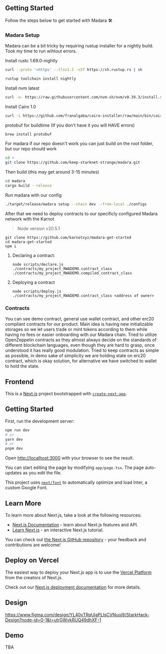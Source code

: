 ## Getting Started

Follow the steps below to get started with Madara :hammer_and_wrench:

### Madara Setup

Madara can be a bit tricky by requiring rustup installer for a nightly build.
Took my time to run wihtout errors.

Install rustc 1.69.0-nightly

```bash
curl --proto '=https' --tlsv1.2 -sSf https://sh.rustup.rs | sh
```

```bash
rustup toolchain install nightly
```

Install nvm latest

```bash
curl -o- https://raw.githubusercontent.com/nvm-sh/nvm/v0.39.3/install.sh | bash
```

Install Cairo 1.0

```bash
curl -L https://github.com/franalgaba/cairo-installer/raw/main/bin/cairo-installer | bash
```

protobuf for buildtime (If you don't have it you will HAVE errors)

```bash
brew install protobuf
```

For madara if our repo doesn't work you can just build on the root folder, but our repo should work

```bash
cd ~
git clone https://github.com/keep-starknet-strange/madara.git
```

Then build (this may get around 3-15 minutes)

```bash
cd madara
cargo build --release
```

Run madara with our config

```bash
./target/release/madara setup --chain dev --from-local ./configs
```

After that we need to deploy contracts to our specificly configured Madara network with the Karnot 


>  Node version v20.5.1

```
git clone https://github.com/karnotxyz/madara-get-started
cd madara-get-started
npm i
```


1. Declaring a contract:

   ```
   node scripts/declare.js ./contracts/my_project_RWADEMO.contract_class ./contracts/my_project_RWADEMO.compiled_contract_class
   ```

2. Deploying a contract

   ```
   node scripts/deploy.js ./contracts/my_project_RWADEMO.contract_class <address of owner>
   ```




### Contracts

You can see demo contract, general use wallet contract, and other erc20 compliant contracts for our product.
Main idea is having new initializable storages so we let users trade or mint tokens according to them while having no fees or easier onboarding with our Madara chain.
Tried to utilize OpenZeppelin contracts as they almost always decide on the standards of different blockchain languages, even though they are hard to grasp, once understood it has really good modulation.
Tried to keep contracts as simple as possible, in demo sake of simplicity we are holding state on erc20 contract, which is okay solution, for alternative we have switched to wallet to hold the state.


## Frontend

This is a [Next.js](https://nextjs.org/) project bootstrapped with [`create-next-app`](https://github.com/vercel/next.js/tree/canary/packages/create-next-app).

## Getting Started

First, run the development server:

```bash
npm run dev
# or
yarn dev
# or
pnpm dev
```

Open [http://localhost:3000](http://localhost:3000) with your browser to see the result.

You can start editing the page by modifying `app/page.tsx`. The page auto-updates as you edit the file.

This project uses [`next/font`](https://nextjs.org/docs/basic-features/font-optimization) to automatically optimize and load Inter, a custom Google Font.

## Learn More

To learn more about Next.js, take a look at the following resources:

- [Next.js Documentation](https://nextjs.org/docs) - learn about Next.js features and API.
- [Learn Next.js](https://nextjs.org/learn) - an interactive Next.js tutorial.

You can check out [the Next.js GitHub repository](https://github.com/vercel/next.js/) - your feedback and contributions are welcome!

## Deploy on Vercel

The easiest way to deploy your Next.js app is to use the [Vercel Platform](https://vercel.com/new?utm_medium=default-template&filter=next.js&utm_source=create-next-app&utm_campaign=create-next-app-readme) from the creators of Next.js.

Check out our [Next.js deployment documentation](https://nextjs.org/docs/deployment) for more details.

## Design 

https://www.figma.com/design/YL40vTRqUjaPLIsCVNuoj9/StarkHack-Design?node-id=0-1&t=utrGWvkRUQ49dhXF-1


## Demo

TBA
